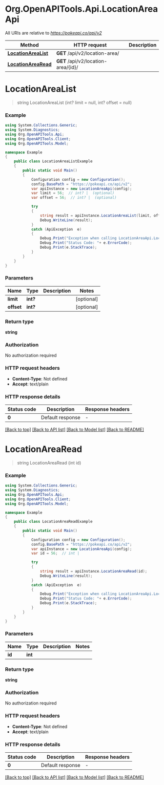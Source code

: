 # Org.OpenAPITools.Api.LocationAreaApi

All URIs are relative to *https://pokeapi.co/api/v2*

Method | HTTP request | Description
------------- | ------------- | -------------
[**LocationAreaList**](LocationAreaApi.md#locationarealist) | **GET** /api/v2/location-area/ | 
[**LocationAreaRead**](LocationAreaApi.md#locationarearead) | **GET** /api/v2/location-area/{id}/ | 


<a name="locationarealist"></a>
# **LocationAreaList**
> string LocationAreaList (int? limit = null, int? offset = null)



### Example
```csharp
using System.Collections.Generic;
using System.Diagnostics;
using Org.OpenAPITools.Api;
using Org.OpenAPITools.Client;
using Org.OpenAPITools.Model;

namespace Example
{
    public class LocationAreaListExample
    {
        public static void Main()
        {
            Configuration config = new Configuration();
            config.BasePath = "https://pokeapi.co/api/v2";
            var apiInstance = new LocationAreaApi(config);
            var limit = 56;  // int? |  (optional) 
            var offset = 56;  // int? |  (optional) 

            try
            {
                string result = apiInstance.LocationAreaList(limit, offset);
                Debug.WriteLine(result);
            }
            catch (ApiException  e)
            {
                Debug.Print("Exception when calling LocationAreaApi.LocationAreaList: " + e.Message );
                Debug.Print("Status Code: "+ e.ErrorCode);
                Debug.Print(e.StackTrace);
            }
        }
    }
}
```

### Parameters

Name | Type | Description  | Notes
------------- | ------------- | ------------- | -------------
 **limit** | **int?**|  | [optional] 
 **offset** | **int?**|  | [optional] 

### Return type

**string**

### Authorization

No authorization required

### HTTP request headers

 - **Content-Type**: Not defined
 - **Accept**: text/plain


### HTTP response details
| Status code | Description | Response headers |
|-------------|-------------|------------------|
| **0** | Default response |  -  |

[[Back to top]](#) [[Back to API list]](../README.md#documentation-for-api-endpoints) [[Back to Model list]](../README.md#documentation-for-models) [[Back to README]](../README.md)

<a name="locationarearead"></a>
# **LocationAreaRead**
> string LocationAreaRead (int id)



### Example
```csharp
using System.Collections.Generic;
using System.Diagnostics;
using Org.OpenAPITools.Api;
using Org.OpenAPITools.Client;
using Org.OpenAPITools.Model;

namespace Example
{
    public class LocationAreaReadExample
    {
        public static void Main()
        {
            Configuration config = new Configuration();
            config.BasePath = "https://pokeapi.co/api/v2";
            var apiInstance = new LocationAreaApi(config);
            var id = 56;  // int | 

            try
            {
                string result = apiInstance.LocationAreaRead(id);
                Debug.WriteLine(result);
            }
            catch (ApiException  e)
            {
                Debug.Print("Exception when calling LocationAreaApi.LocationAreaRead: " + e.Message );
                Debug.Print("Status Code: "+ e.ErrorCode);
                Debug.Print(e.StackTrace);
            }
        }
    }
}
```

### Parameters

Name | Type | Description  | Notes
------------- | ------------- | ------------- | -------------
 **id** | **int**|  | 

### Return type

**string**

### Authorization

No authorization required

### HTTP request headers

 - **Content-Type**: Not defined
 - **Accept**: text/plain


### HTTP response details
| Status code | Description | Response headers |
|-------------|-------------|------------------|
| **0** | Default response |  -  |

[[Back to top]](#) [[Back to API list]](../README.md#documentation-for-api-endpoints) [[Back to Model list]](../README.md#documentation-for-models) [[Back to README]](../README.md)

